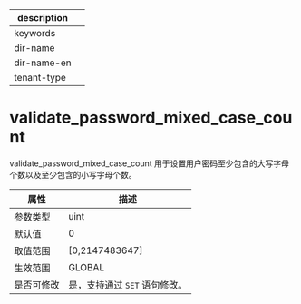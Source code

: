 |description||
|---|---|
|keywords||
|dir-name||
|dir-name-en||
|tenant-type||

# validate_password_mixed_case_count

validate_password_mixed_case_count 用于设置用户密码至少包含的大写字母个数以及至少包含的小写字母个数。

| **属性**  |      **描述**      |
|---------|------------------|
| 参数类型    | uint             |
| 默认值     | 0                |
| 取值范围    | \[0,2147483647\] |
| 生效范围    | GLOBAL           |
| 是否可修改  | 是，支持通过 `SET` 语句修改。|
